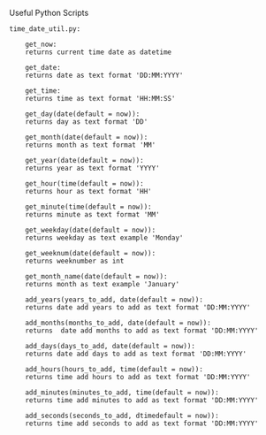 Useful Python Scripts

    time_date_util.py:

        get_now:
        returns current time date as datetime
        
        get_date:
        returns date as text format 'DD:MM:YYYY'

        get_time:
        returns time as text format 'HH:MM:SS'

        get_day(date(default = now)):
        returns day as text format 'DD'

        get_month(date(default = now)):
        returns month as text format 'MM'

        get_year(date(default = now)):
        returns year as text format 'YYYY'

        get_hour(time(default = now)):
        returns hour as text format 'HH'

        get_minute(time(default = now)):
        returns minute as text format 'MM'

        get_weekday(date(default = now)):
        returns weekday as text example 'Monday'

        get_weeknum(date(default = now)):
        returns weeknumber as int

        get_month_name(date(default = now)):
        returns month as text example 'January'

        add_years(years_to_add, date(default = now)):
        returns date add years to add as text format 'DD:MM:YYYY'

        add_months(months_to_add, date(default = now)):
        returns  date add months to add as text format 'DD:MM:YYYY'

        add_days(days_to_add, date(default = now)):
        returns date add days to add as text format 'DD:MM:YYYY'

        add_hours(hours_to_add, time(default = now)):
        returns time add hours to add as text format 'DD:MM:YYYY'

        add_minutes(minutes_to_add, time(default = now)):
        returns time add minutes to add as text format 'DD:MM:YYYY'

        add_seconds(seconds_to_add, dtimedefault = now)):
        returns time add seconds to add as text format 'DD:MM:YYYY'